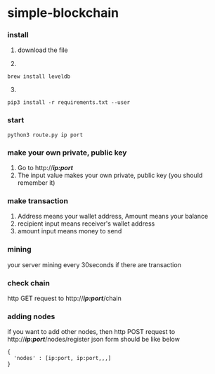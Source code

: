 # simple-blockchain

### install

1. download the file

2.
```
brew install leveldb
```

3. 
```
pip3 install -r requirements.txt --user
```

### start
```
python3 route.py ip port
```

### make your own private, public key

1. Go to http://***ip:port***
2. The input value makes your own private, public key (you should remember it)

### make transaction

1. Address means your wallet address, Amount means your balance
2. recipient input means receiver's wallet address
3. amount input means money to send

### mining

your server mining every 30seconds if there are transaction

### check chain

http GET request to http://***ip:port***/chain

### adding nodes

if you want to add other nodes, then
http POST request to http://***ip:port***/nodes/register
json form should be like below
```
{
  'nodes' : [ip:port, ip:port,,,]
}
```


